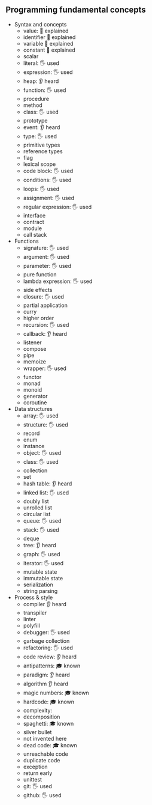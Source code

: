 ## Programming fundamental concepts

- Syntax and concepts
  - value: 🙋 explained
  - identifier 🙋 explained
  - variable 🙋 explained
  - constant 🙋 explained
  - scalar 
  - literal: 🖐️ used
  - expression: 🖐️ used
  - heap: 👂 heard
  - function: 🖐️ used
  - procedure
  - method
  - class: 🖐️ used 
  - prototype
  - event: 👂 heard
  - type: 🖐️ used
  - primitive types
  - reference types
  - flag
  - lexical scope
  - code block: 🖐️ used
  - conditions: 🖐️ used
  - loops: 🖐️ used
  - assignment: 🖐️ used 
  - regular expression: 🖐️ used
  - interface
  - contract
  - module
  - call stack
- Functions
  - signature: 🖐️ used
  - argument: 🖐️ used
  - parameter: 🖐️ used
  - pure function
  - lambda expression: 🖐️ used
  - side effects
  - closure: 🖐️ used
  - partial application
  - curry
  - higher order
  - recursion: 🖐️ used
  - callback: 👂 heard
  - listener
  - compose
  - pipe
  - memoize
  - wrapper: 🖐️ used
  - functor
  - monad
  - monoid
  - generator
  - coroutine
- Data structures
  - array: 🖐️ used
  - structure: 🖐️ used
  - record
  - enum
  - instance
  - object: 🖐️ used
  - class: 🖐️ used 
  - collection
  - set
  - hash table: 👂 heard
  - linked list: 🖐️ used
  - doubly list
  - unrolled list
  - circular list
  - queue: 🖐️ used
  - stack: 🖐️ used
  - deque
  - tree: 👂 heard
  - graph: 🖐️ used
  - iterator: 🖐️ used
  - mutable state
  - immutable state
  - serialization
  - string parsing
- Process & style
  - compiler 👂 heard
  - transpiler
  - linter
  - polyfill
  - debugger: 🖐️ used
  - garbage collection
  - refactoring: 🖐️ used
  - code review: 👂 heard
  - antipatterns: 🎓 known
  - paradigm: 👂 heard
  - algorithm 👂 heard
  - magic numbers: 🎓 known
  - hardcode: 🎓 known
  - complexity:
  - decomposition
  - spaghetti: 🎓 known
  - silver bullet
  - not invented here
  - dead code: 🎓 known
  - unreachable code
  - duplicate code
  - exception
  - return early
  - unittest
  - git: 🖐️ used
  - github: 🖐️ used

